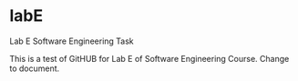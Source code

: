 # labE
Lab E Software Engineering Task

This is a test of GitHUB for Lab E of Software Engineering Course.
Change to document.